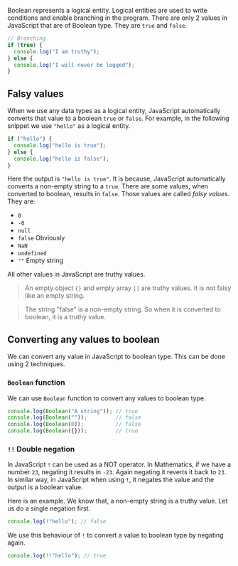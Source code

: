 Boolean represents a logical entity. Logical entities are used to write conditions and enable branching in the program. There are only 2 values in JavaScript that are of Boolean type. They are `true` and `false`.

```javascript
// Branching
if (true) {
  console.log("I am truthy");
} else {
  console.log("I will never be logged");
}
```

## Falsy values

When we use any data types as a logical entity, JavaScript automatically converts that value to a boolean `true` or `false`. For example, in the following snippet we use `"hello"` as a logical entity.

```javascript
if ("hello") {
  console.log("hello is true");
} else {
  console.log("hello is false");
}
```

Here the output is `"hello is true"`. It is because, JavaScript automatically converts a non-empty string to a `true`. There are some values, when converted to boolean, results in `false`. Those values are called _falsy values_. They are:

- `0`
- `-0`
- `null`
- `false` Obviously
- `NaN`
- `undefined`
- `""` Empty string

All other values in JavaScript are truthy values.

> An empty object `{}` and empty array `[]` are truthy values. It is not falsy like an empty string.

> The string "false" is a non-empty string. So when it is converted to boolean, it is a truthy value.

## Converting any values to boolean

We can convert any value in JavaScript to boolean type. This can be done using 2 techniques.

### `Boolean` function

We can use `Boolean` function to convert any values to boolean type.

```javascript
console.log(Boolean("A string")); // true
console.log(Boolean(""));         // false
console.log(Boolean(0));          // false
console.log(Boolean({}));         // true
```

### `!!` Double negation

In JavaScript `!` can be used as a NOT operator. In Mathematics, if we have a number `23`, negating it results in `-23`. Again negating it reverts it back to `23`. In similar way, in JavaScript when using `!`, it negates the value and the output is a boolean value.

Here is an example. We know that, a non-empty string is a truthy value. Let us do a single negation first.

```javascript
console.log(!"hello"); // false
```

We use this behaviour of `!` to convert a value to boolean type by negating again.

```javascript
console.log(!!"hello"); // true
```